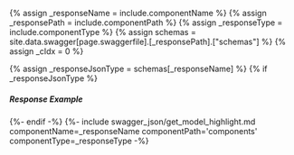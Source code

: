 {% assign _responseName = include.componentName %}
{% assign _responsePath = include.componentPath %}
{% assign _responseType = include.componentType %}
{% assign schemas = site.data.swagger[page.swaggerfile].[_responsePath].["schemas"] %}
{% assign _cIdx = 0 %}

{% assign _responseJsonType = schemas[_responseName]  %}
{% if _responseJsonType %}
<h5>Response Example</h5>
{%- endif -%}
{%- include swagger_json/get_model_highlight.md componentName=_responseName componentPath='components' componentType=_responseType -%}